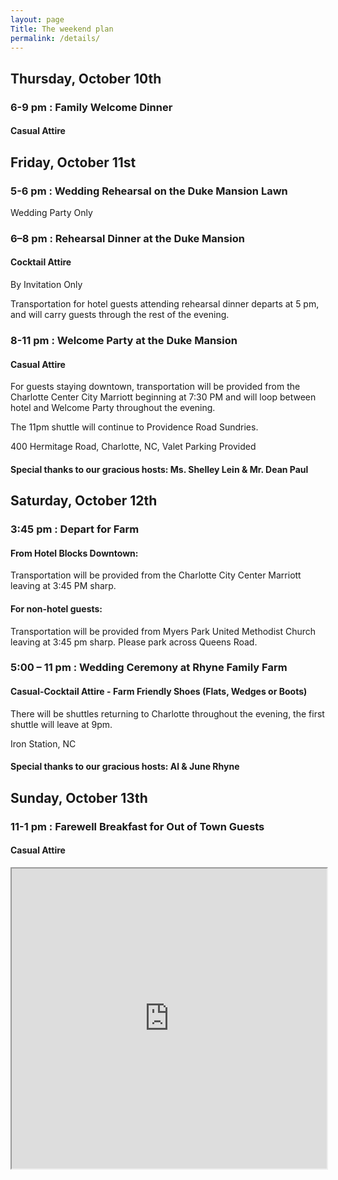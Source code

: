 ```yaml
---
layout: page
Title: The weekend plan
permalink: /details/
---
```


## Thursday, October 10th

### 6-9 pm : Family Welcome Dinner 
#### Casual Attire

## Friday, October 11st

### 5-6 pm : Wedding Rehearsal on the Duke Mansion Lawn
Wedding Party Only

### 6–8 pm : Rehearsal Dinner at the Duke Mansion
#### Cocktail Attire
By Invitation Only

Transportation for hotel guests attending rehearsal dinner departs at 5 pm, and will carry guests through the rest of the evening.


### 8-11 pm : Welcome Party at the Duke Mansion
#### Casual Attire
For guests staying downtown, transportation will be provided from the Charlotte Center City Marriott beginning at 7:30 PM and will loop between hotel and Welcome Party throughout the evening. 

The 11pm shuttle will continue to Providence Road Sundries.

400 Hermitage Road, Charlotte, NC, Valet Parking Provided

#### Special thanks to our gracious hosts: Ms. Shelley Lein & Mr. Dean Paul

## Saturday, October 12th
### 3:45 pm : Depart for Farm
#### From Hotel Blocks Downtown:
Transportation will be provided from the Charlotte City Center Marriott leaving at 3:45 PM sharp.

#### For non-hotel guests:
Transportation will be provided from Myers Park United Methodist Church leaving at 3:45 pm sharp. Please park across Queens Road.

### 5:00 – 11 pm : Wedding Ceremony at Rhyne Family Farm
#### Casual-Cocktail Attire - Farm Friendly Shoes (Flats, Wedges or Boots)
There will be shuttles returning to Charlotte throughout the evening, the first shuttle will leave at 9pm.

Iron Station, NC

#### Special thanks to our gracious hosts: Al & June Rhyne

## Sunday, October 13th
### 11-1 pm : Farewell Breakfast for Out of Town Guests
#### Casual Attire


<iframe src="https://www.google.com/maps/d/embed?mid=1l-2KuiKD9YGM6nisbpKMbiqgCrjVUiKp&hl=en" width="100%" height="480"></iframe>

